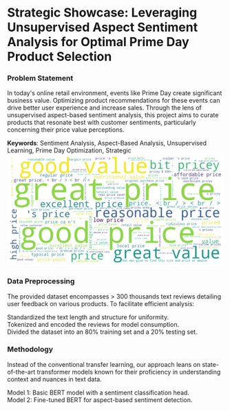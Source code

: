 # Strategic Showcase: Leveraging Unsupervised Aspect Sentiment Analysis for Optimal Prime Day Product Selection

### Problem Statement  
In today's online retail environment, events like Prime Day create significant business value. Optimizing product recommendations for these events can drive better user experience and increase sales. Through the lens of unsupervised aspect-based sentiment analysis, this project aims to curate products that resonate best with customer sentiments, particularly concerning their price value perceptions.   

**Keywords**: Sentiment Analysis, Aspect-Based Analysis, Unsupervised Learning, Prime Day Optimization, Strategic 
![WordCloud](download.png)

### Data Preprocessing  
The provided dataset encompasses > 300 thousands text reviews detailing user feedback on various products. To facilitate efficient analysis:  

Standardized the text length and structure for uniformity.  
Tokenized and encoded the reviews for model consumption.  
Divided the dataset into an 80% training set and a 20% testing set.  

### Methodology
Instead of the conventional transfer learning, our approach leans on state-of-the-art transformer models known for their proficiency in understanding context and nuances in text data.

Model 1: Basic BERT model with a sentiment classification head.  
Model 2: Fine-tuned BERT for aspect-based sentiment detection.  
